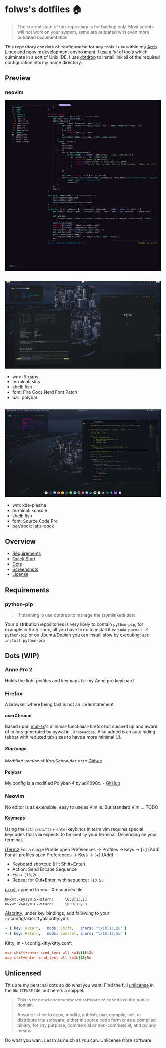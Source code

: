 # folws's dotfiles 🏠


> The current state of this repository is for backup only. Most scripts
> will not work on your system, some are outdated with even more outdated documentation

This repository consists of configuration for any tools I use within my [Arch Linux][arch] and [neovim][] development environment.
I use a *lot* of tools which culminate in a sort of Unix IDE,
I use [dotdrop] to install link all of the required configuration into my home directory.

## Preview
### neovim
![](misc/screenshots/nvim.png)
##
![screenshot](misc/screenshots/demo.png)
+ wm: i3-gaps
+ terminal: kitty
+ shell: fish
+ font: Fira Code Nerd Font Patch
+ bar: polybar
##
![screenshot2](misc/screenshots/demokde.png)
+ wm: kde-plasma
+ terminal: konsole
+ shell: fish
+ font: Source Code Pro
+ bar/dock: latte-dock

## Overview
- [Requirements](#requirements)
- [Quick Start](#quick-start)
- [Dots](#dots)
- [Screenshots](#misc/screenshots)
- [License](#unlicense)

## Requirements

### python-pip
> If planning to use dotdrop to manage the (symlinked) dots

Your distribution repositories is very likely to contain `python-pip`, for example in Arch Linux, all you have to do to install it is:
`sudo pacman -S python-pip`
or on Ubuntu/Debian you can install stow by executing:
`apt install python-pip`

## Dots (WIP)

### Anne Pro 2
Holds the light profiles and keymaps for my Anne pro keyboard

### Firefox
A browser where being fast is not an understatement

#### userChrome
Based upon [mut-ex]'s minimal-functional-firefox but cleaned up and aware of colors generated by pywal in `.Xresources`. Also added is an auto hiding tabbar with reduced tab sizes to have a more minimal UI.

##### Startpage
Modified version of KorySchneider's tab [Github][tab].

#### Polybar
My config is a modified Polybar-4 by adi1090x. - [GitHub][adi1090x]

### Neovim
No editor is as extensible, easy to use as Vim is. But standard Vim ... TODO

#### Keymaps
Using the (`ctrl/shift`) + `enter`keybinds in term vim requires special keycodes that vim expects to be sent by your terminal.
Depending on your terminal,

[iTerm2]
For a single Profile open Preferences → Profiles → Keys → [+] (Add)
For all profiles open Preferences → Keys → [+] (Add)
  - Keyboard shortcut: (Hit Shift+Enter)
  - Action: Send Escape Sequence
  - Esc+ ``[13;2u``
  - Repeat for Ctrl+Enter, with sequence: ``[13;5u``

[urxvt], append to your .Xresources file:
```Xresources
URxvt.keysym.S-Return:     \033[13;2u
URxvt.keysym.C-Return:     \033[13;5u
```

[Alacritty], under key_bindings, add following to your ~/.config/alacritty/alacritty.yml:
```yaml
- { key: Return,   mods: Shift,   chars: "\x1b[13;2u" }
- { key: Return,   mods: Control, chars: "\x1b[13;5u" }
```

Kitty, in ~/.config/kitty/kitty.conf:
```conf
map shift+enter send_text all \x1b[13;2u
map ctrl+enter send_text all \x1b[13;5u
```

## Unlicensed

This are my personal dots so do what you want.
Find the full [unlicense][] in the `UNLICENSE` file, but here's a snippet.

>This is free and unencumbered software released into the public domain.
>
>Anyone is free to copy, modify, publish, use, compile, sell, or distribute this software, either in source code form or as a compiled binary, for any purpose, commercial or non-commercial, and by any means.

Do what you want. Learn as much as you can. Unlicense more software.

[install_script]: https://raw.githubusercontent.com/folws/dotfiles/master/install
[unlicense]: http://unlicense.org/
[arch]: https://www.archlinux.org/
[stow]: http://www.gnu.org/software/stow/
[yay]: https://github.com/Jguer/yay
[aur]: https://aur.archlinux.org/
[picom]: https://wiki.archlinux.org/index.php/Picom
[fish]: http://fishshell.com/
[neovim]: https://neovim.io/
[dotdrop]: https://github.com/deadc0de6/dotdrop
[mut-ex]: https://github.com/mut-ex/minimal-functional-fox
[tab]: https://github.com/folws/tab
[adi1090x]: https://github.com/adi1090x/polybar-themes
[urxvt]: http://software.schmorp.de/pkg/rxvt-unicode.html
[iTerm2]: https://www.iterm2.com/
[Kitty]: https://sw.kovidgoyal.net/kitty/
[Alacritty]: https://github.com/alacritty/alacritty


